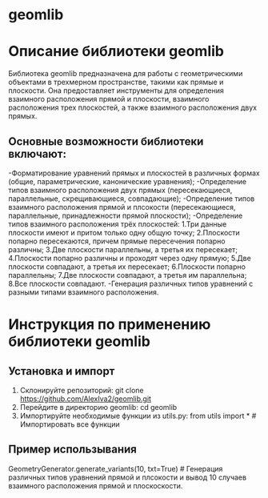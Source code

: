 # geomlib
# Описание библиотеки geomlib
Библиотека geomlib предназначена для работы с геометрическими объектами в трехмерном пространстве, такими как прямые и плоскости. Она предоставляет инструменты для определения взаимного расположения прямой и плоскости, взаимного расположения трех плоскостей, а также взаимного расположения двух прямых.

## Основные возможности библиотеки включают:

-Форматирование уравнений прямых и плоскостей в различных формах (общие, параметрические, канонические уравнения);
-Определение типов взаимного расположения двух прямых (пересекающиеся, параллельные, скрещивающиеся, совпадающие);
-Определение типов взаимного расположения прямой и плсокости (пересекающиеся, параллельные, принадлежности прямой плоскости);
-Определение типов взаимного расположения трёх плоскостей:
1.Три данные плоскости имеют и притом только одну общую точку; 
2.Плоскости попарно пересекаются, причем прямые пересечения попарно различны;
3.Две плоскости параллельны, а третья их пересекает;
4.Плоскости попарно различны и проходят через одну прямую;
5.Две плоскости совпадают, а третья их пересекает;
6.Плоскости попарно параллельны;
7.Две плоскости совпадают, а третья им параллельна;
8.Все плоскости совпадают.
-Генерация различных типов уравнений с разными типами взаимного расположения.

# Инструкция по применению библиотеки geomlib
## Установка и импорт
1. Склонируйте репозиторий:
   git clone https://github.com/AlexIva2/geomlib.git
2. Перейдите в директорию geomlib:
   cd geomlib
3. Импортируйте необходимые функции из utils.py:
   from utils import *  # Импортировать все функции
## Пример использывания
GeometryGenerator.generate_variants(10, txt=True) # Генерация различных типов уравнений прямой и плсокости и вывод 10 случаев взаимного расположения прямой и плоскоскости.
